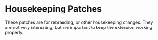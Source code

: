 # Housekeeping Patches

These patches are for rebranding, or other housekeeping changes. They are not
very interesting, but are important to keep the extension working properly.

